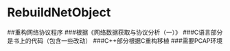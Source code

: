# RebuildNetObject
##重构网络协议程序
###根据《网络数据获取与协议分析（一）》
###C语言部分是书上的代码（包含一些改动）
###C++部分根据C重构移植
###需要PCAP环境
